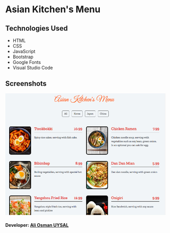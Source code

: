# Asian Kitchen's Menu

## Technologies Used
- HTML
- CSS
- JavaScript
- Bootstrap
- Google Fonts
- Visual Studio Code

## Screenshots
![Asian Kitchen's Menu](./images/ss.png)

#### Developer: [Ali Osman UYSAL](https://www.linkedin.com/in/aliosmanuysal/)